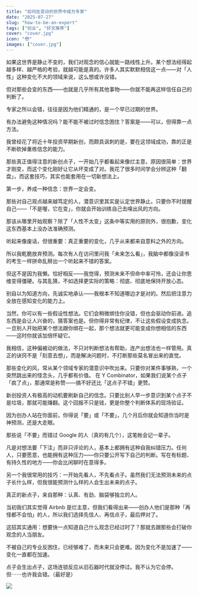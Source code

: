 ```yaml
---
title: "如何在变动的世界中成为专家"
date: "2025-07-27"
slug: "how-to-be-an-expert"
tags: ["创业", "好文推荐"]
cover: "cover.jpg"
icon: "😎"
images: ["cover.jpg"]
---
```

如果这世界是静止不变的，我们对观念的信心就能一路线性上升。某个想法经得起越多样、越严格的考验，就越可能是真的。许多人其实默默相信这一点——对「人性」这种变化不大的领域来说，这么想或许没错。



但对那些会变的东西——也就是几乎所有其他事物——你就不能再这样信任自己的判断了。



专家之所以会错，往往是因为他们精通的，是一个早已过期的世界。



有办法避免这种情况吗？能不能不被过时信念困住？答案是——可以，但得靠一点方法。



我曾经花了将近十年投资早期新创，而颇具讽刺的是，要在这领域成功，靠的正是不断砍掉重练信念的能力。



那些真正值得注意的新创点子，一开始几乎都看起来像烂主意，原因很简单：世界才刚变，而这个变化刚好让它从坏变成了对。我花了很多时间学会分辨这种「翻盘」，而这套技巧，其实也能套用在一切新想法上。



第一步，养成一种信念：世界一定会变。



那些对自己观点越来越笃定的人，潜意识里其实是认定世界静止。只要你不时提醒自己——「不是喔，它在变」，你就会开始训练自己去嗅出风的方向。



那该从哪里开始观察？除了「人性不太变」这条中等实用的原则外，很抱歉，变化这东西基本上没办法准确预测。



听起来像废话，但很重要：真正重要的变化，几乎从来都来自意料之外的方向。



所以我乾脆放弃预测。每次有人在访问里问我「未来怎么看」，我脑中都像没读书的考生一样拼命乱掰出一个听起来不错的答案。



但这不是因为我懒。恰好相反——我觉得，预测未来不但命中率可怜，还会让你思维变得僵硬。与其乱猜，不如选择更实际的策略：彻底、彻底地保持开放心态。



别自以为知道方向，先诚实地承认——我根本不知道哪边才是对的。然后把注意力全放在感知变化的能力上。



当然，你可以有一些假设性想法。它们会稍微绑住你没错，但也会驱动你前进。追东西是会让人兴奋的，猜答案也是。但你得非常有纪律，不让这些假设变成执念。
一旦别人开始把某个想法跟你绑在一起，那个想法就更可能变成你想相信的东西——这时你就该加倍怀疑它。



我相信，这种偏被动的做法，不只对判断想法有帮助，连产出想法也一样管用。真正的诀窍不是「刻意去想」，而是解决问题时，不打断那些莫名冒出来的直觉。



那些变化的风，常从某个领域专家的潜意识中吹出来。只要你对某件事够熟，一个突然跳出来的怪念头，几乎都有价值。
在 Y Combinator，如果我们说某个点子「疯了点」，那通常是称赞——搞不好还比「这点子不错」更赞。



新创投资人有极高的动机要刷新自己的信念。只要比别人早一步意识到某个点子不是垃圾，那就可能赚翻。这个回报不只是钱，更是你整个判断体系的现场验证。



因为创办人站在你面前，你得说「要」或「不要」，几个月后你就会知道你当时是神预测，还是大走眼。



那些说「不要」而错过 Google 的人（真的有几个），这笔帐会记一辈子。



凡是对想法要「下注」而非只评论的人，基本上都拥有这种自我纠错压力。任何人，只要愿意，也能拥有这种压力——你只要公开写下自己的判断。写在有标题、有持久性的地方——你会比闲聊时在意得多。



另一个我很常用的技巧：一开始先看人，不先看点子。虽然我们无法预测未来的点子长什么样，但我很能预测什么样的人会生出未来的点子。



真正的新点子，来自那种：认真、有劲、脑袋够独立的人。



当初我们其实觉得 Airbnb 是烂主意，但我们看得出来——创办人他们是那种「再怪都不会怕」的人，所以我们选择先信人、再信点子，最后押对了。



这招其实通用：想要快一点知道自己什么观念已经过时了？那就去跟那些会打破你观念的人当朋友。



不被自己的专业反困住，已经够难了，而未来只会更难。因为变化不是加速了——变化一直都在加速。



点子会生出点子，这场连锁反应从旧石器时代就没停过。我不认为它会停。
但⋯⋯也许我会错。（最好是）




![](https://prod-files-secure.s3.us-west-2.amazonaws.com/112d0858-5090-4d34-a606-b75eb8d65fd2/46476355-9cf3-4e99-9b7a-3531bc426380/1000202064.png?X-Amz-Algorithm=AWS4-HMAC-SHA256&X-Amz-Content-Sha256=UNSIGNED-PAYLOAD&X-Amz-Credential=ASIAZI2LB466SUWYJKVL%2F20250919%2Fus-west-2%2Fs3%2Faws4_request&X-Amz-Date=20250919T201350Z&X-Amz-Expires=3600&X-Amz-Security-Token=IQoJb3JpZ2luX2VjEGQaCXVzLXdlc3QtMiJGMEQCIFQPpv2pNhpU2MNz%2BqU24AOUtd1tNsTEKjMu6RC8dCNnAiBS2XSbldY655M0NwbLCIIJ5o%2BaS%2FYragQzj0MwXoNY1iqIBAjd%2F%2F%2F%2F%2F%2F%2F%2F%2F%2F8BEAAaDDYzNzQyMzE4MzgwNSIMFxfjg3MEc5VNgqIMKtwDrGuwcMuj0jm5aRe%2BZgbf%2BxDtM1kJOJdCpBUOsW%2BDGuCHZl%2FUZncXdPAVQjOdnJtPYeF5mOfwr3dCmTihVhtH24%2FHhvjrdDHkrU7wba9jbxKD9h4Uu%2BxsWc8tpqM3UMPWzPgQf5vzA0kJyjB%2FBLGOosgLe6Eheg9F3R6ppiHXPqFZtWGWRAUHmuOV2NjY4mkQ9iz0n5RXYIxj%2FZ99kGTuMa%2Bj%2BgwQNQMrQqIDW%2Fipy37Y6TMMmXxLbMHfsEZPMUInACdOyZe12%2BVZ0FD4MDZVdmiW4kykBEDfw7ZjE%2BMhJ0I4WRJI6Nk%2BxeOWtKSYQ4%2BrKJ%2BaflqpevVEgSWsXNSTq6iKlrTN5J1zUW826jc7Q%2FuyRoRjjYE6p%2B4JaRyPfjFbjFUp%2FsqK2geBWJWO0BD6vekH50bIPeLrR8lOkFCIJLVq6IxeM7Aw98BotPmOk3UHv1rpMBK59hjGLMK2xpIovc1rNLloKs1XWDxKIVEIs%2B9iWpaUpc5EsOEv%2BYIG3WTUnhkT%2FlhGG0Scw0glmzc26ovn3RboeaU3L1sEjX7h%2FTMUINuQn%2BRFjrKfI0mObpeE%2FwCtaPNW4atU72w04XGpPud4bBaJc5%2F0HxMnmtPwjU%2B7KMPsZNsqmLdj3q0w7uO2xgY6pgHeFRUe%2FnTb0TnLMd2v1xsrce%2BXTAK4eOx4T3hbDIgs9SRUWVI2EQelyzCLlnn56%2FfeaBfbK28lTVZNVLEv%2F6tKZv4swNwEXBt1tk07o11FNeuQYPXj%2BVIBaY6mxUXWgUm7yn8xVxaNJntamdt%2FGvcxMS7nqUzYMQwMLVBfifYM%2FjJLAi4dgT0BX0FcogBPdI7WDHzUFJa796SIUtdOUHP%2FX9orHJ7F&X-Amz-Signature=d2d197c24422c6b3c6f1938ef8b4634e428edbc3c4e175af67a905e32bc5fd9f&X-Amz-SignedHeaders=host&x-amz-checksum-mode=ENABLED&x-id=GetObject)

